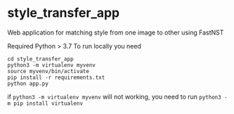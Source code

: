 # style_transfer_app
Web application for matching style from one image to other using FastNST

Required Python > 3.7
To run locally you need
```
cd style_transfer_app
python3 -m virtualenv myvenv
source myvenv/bin/activate
pip install -r requirements.txt
python app.py
```
if `python3 -m virtualenv myvenv` will not working, you need to run `python3 -m pip install virtualenv`
